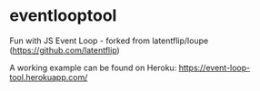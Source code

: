 # eventlooptool

Fun with JS Event Loop - 
forked from  latentflip/loupe (https://github.com/latentflip)


A working example can be found on Heroku:
https://event-loop-tool.herokuapp.com/
